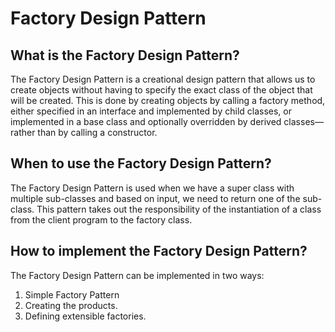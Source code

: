 <!-- generate by readme-generator -->
# Factory Design Pattern

## What is the Factory Design Pattern?

The Factory Design Pattern is a creational design pattern that allows us to create objects without having to specify the exact class of the object that will be created. This is done by creating objects by calling a factory method, either specified in an interface and implemented by child classes, or implemented in a base class and optionally overridden by derived classes—rather than by calling a constructor.

## When to use the Factory Design Pattern?

The Factory Design Pattern is used when we have a super class with multiple sub-classes and based on input, we need to return one of the sub-class. This pattern takes out the responsibility of the instantiation of a class from the client program to the factory class.

## How to implement the Factory Design Pattern?

The Factory Design Pattern can be implemented in two ways:

1. Simple Factory Pattern
2. Creating the products.
3. Defining extensible factories.